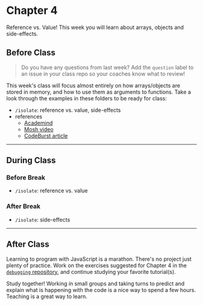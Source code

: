 # Chapter 4

Reference vs. Value! This week you will learn about arrays, objects and
side-effects.

## Before Class

> Do you have any questions from last week? Add the `question` label to an issue in your class repo so your coaches know what to review!

This week's class will focus almost entirely on how arrays/objects are stored in
memory, and how to use them as arguments to functions. Take a look through the
examples in these folders to be ready for class:

- `/isolate`: reference vs. value, side-effects
- references
  - [Academind](https://www.youtube.com/watch?v=9ooYYRLdg_g)
  - [Mosh video](https://www.youtube.com/watch?v=fD0t_DKREbE)
  - [CodeBurst article](https://codeburst.io/javascript-passing-by-value-vs-reference-explained-in-plain-english-8d00fd06a47c)

---

## During Class

### Before Break

- `/isolate`: reference vs. value

### After Break

- `/isolate`: side-effects

---

## After Class

Learning to program with JavaScript is a marathon. There's no project just plenty of practice. Work on the exercises suggested for Chapter 4 in the [`debugging` repository](https://github.com/HackYourFutureBelgium/debugging), and continue studying your favorite tutorial(s).

Study together! Working in small groups and taking turns to predict and explain
what is happening with the code is a nice way to spend a few hours. Teaching is
a great way to learn.
